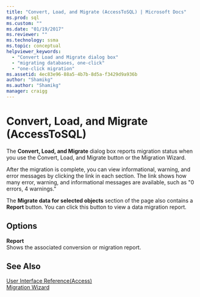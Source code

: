```yaml
---
title: "Convert, Load, and Migrate (AccessToSQL) | Microsoft Docs"
ms.prod: sql
ms.custom: ""
ms.date: "01/19/2017"
ms.reviewer: ""
ms.technology: ssma
ms.topic: conceptual
helpviewer_keywords: 
  - "Convert Load and Migrate dialog box"
  - "migrating databases, one-click"
  - "one-click migration"
ms.assetid: 4ec83e96-88a5-4b7b-8d5a-f3429d9a936b
author: "Shamikg"
ms.author: "Shamikg"
manager: craigg
---
```

# Convert, Load, and Migrate (AccessToSQL)
The **Convert, Load, and Migrate** dialog box reports migration status when you use the Convert, Load, and Migrate button or the Migration Wizard.  
  
After the migration is complete, you can view informational, warning, and error messages by clicking the link in each section. The link shows how many error, warning, and informational messages are available, such as "0 errors, 4 warnings."  
  
The **Migrate data for selected objects** section of the page also contains a **Report** button. You can click this button to view a data migration report.  
  
## Options  
**Report**  
Shows the associated conversion or migration report.  
  
## See Also  
[User Interface Reference(Access)](https://msdn.microsoft.com/af24c303-4a41-449b-9c86-d6558a97e839)  
[Migration Wizard](migration-wizard-accesstosql.md)  
  
